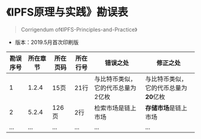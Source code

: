 # 《IPFS原理与实践》勘误表

>Corrigendum of《IPFS-Principles-and-Practice》

- 版本：2019.5月首次印刷版

|勘误序号|所在章节|所在页码|所在行号|错误之处|修正之处|
|-|-|-|-|-|-|
|1|1.2.4|15页|21行|与比特币类似，它的代币总量为2亿枚|与比特币类似，它的代币总量为**20**亿枚|
|2|5.2.4|126页|2行|检索市场是链上市场|**存储市场**是链上市场|
|...|...|...|...|...|...|

